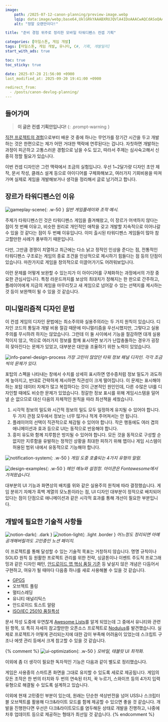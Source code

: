```yaml
---
image:
    path: /2025-07-12-canon-planning/preview-image.webp
    lqip: data:image/webp;base64,UklGRkYAAABXRUJQVlA4IDoAAACwAQCdASoQAAgAAUAmJaQAAtrhz8SAAP7+iKQXo5XPAFYHsGXQIf86Ki+SWy2NwKTSw4qdpXZuAAAA
    alt: "정말 오랜만이다!"

title: "준비 경험 위주로 정리한 모바일 타워디펜스 컨셉 기획"

categories: [마일스톤, 게임 개발]
tags: [마일스톤, 게임 개발, 유니티, C#, 기획, 개발일지]
start_with_ads: true

toc: true
toc_sticky: true

date: 2025-07-28 21:56:00 +0900
last_modified_at: 2025-09-20 19:41:00 +0900

redirect_from:
  - /posts/canon-devlog-planning/
---
```


## **들어가며**

<!--
![hangsunji-gameplay](/2025-07-12-canon-planning/hangsunji-gameplay.webp)
_끝내 완성되지 못한 게임 '행선지'_
-->

> **이 글은 컨셉 기획안입니다!**
{: .prompt-warning }

[직전 프로젝트의 경험](https://hyngng.github.io/posts/armonia-devlog-cancelled/)으로부터 배운 것 중에 하나는 무언가를 장기간 시간을 두고 개발하는 것은 한편으로는 제가 어떤 거대한 맥락에 연루된다는 겁니다. 자칫하면 개발하는 과정이 피곤하고 고통스러운 경험으로 남을 수도 있고, 따라서 주제는 심사숙고해서 신중히 정할 필요가 있습니다.

이번 컨셉 디자인은 그런 맥락에서 조금의 실험입니다. 우선 1~2달가량 디자인 초안 제작, 문서 작성, 클래스 설계 등으로 아이디어를 구체화해보고, 여러가지 기회비용을 따져가며 실제로 게임을 개발해보거나 생각을 정리해서 글로 남기려고 합니다.

## **장르가 타워디펜스인 이유**

![gameplay-scene](/2025-07-12-canon-planning/gameplay-scene.webp){: .w-50 }
_일반 게임플레이와 조작 예시._

주제가 타워디펜스인 것은 타워디펜스 게임을 즐겨해왔고, 이 장르가 어색하지 않다는 점이 첫 번째 이유고, 비슷한 원리로 개인적인 애착을 갖고 개발할 지속적으로 이어나갈 수 있을 것 같다는 점이 두 번째 이유입니다. 이미 출시된 타워디펜스 게임들이 많아 참고할만한 사례가 풍부하기 때문입니다.

다만, 그만큼 경쟁이 치열하고 최근에는 다소 낡고 정적인 인상을 준다는 점, 전통적인 타워디펜스 구조로는 게임의 종료 조건을 인상적으로 제시하기 힘들다는 점 등의 단점이 있습니다. 마찬가지로 게임을 창의적으로 이끌어가기도 어려워보입니다.

이런 문제를 어떻게 보완할 수 있는지가 이 아이디어를 구체화하는 과정에서의 가장 중요한 관심사입니다. 특정 라운드까지를 보상의 최대치가 정해지는 한 판으로 간주하고, 플레이어에게 지금의 게임을 마무리짓고 새 게임으로 넘어갈 수 있는 선택지를 제시하는 것 등이 보완책이 될 수 있을 것 같습니다.

## **미니멀리즘적 디자인 문법**

이 컨셉 게임의 디자인 문법에는 최소주의와 실용주의라는 두 가지 원칙이 있습니다. 디자인 코드의 통일과 개발 비용 절감 때문에 미니멀리즘을 우선시했지만, 그렇다고 실용주의를 무시하려 하지는 않았습니다. 그런데 이 둘 사이에서 기능을 절감하면 대개 실용적이지 않고, 역으로 여러가지 정보를 함께 표시하면 보기가 난잡충돌하는 경우가 굉장히 잦아진다는 문제가 있었고, 대부분은 대안을 조율하기 위한 노력이 있었습니다.

![info-panel-design-process](/2025-07-12-canon-planning/info-panel-design-process.webp)
_가장 고민이 많았던 타워 정보 패널 디자인. 각각 조금씩의 문제가 있다._

포탑의 스펙을 나타내는 창에서 수치를 상세히 표시하면 영수증처럼 정보 밀도가 과도하게 높아지고, 반대로 간략하게 제시하면 직관성이 크게 떨어집니다. 이 문제는 표시해야 하는 포탑 데이터 자체가 많고 복잡하다는 것이 근본적인 원인인데, 다른 수많은 UI를 디자인할 때에도 비슷한 문제가 있었습니다. 정갈한 정보 표시를 위해 게임시스템을 덜어낼 순 없으므로 대신 다음의 자체적인 원칙을 따라 최선책을 세웠습니다.

1. 시각적 정보의 밀도와 시간적 정보의 밀도 모두 일정하게 유지될 수 있어야 합니다. 두 가지 관점 모두에서 정보는 너무 많거나 적게 주어져서는 안 됩니다.
2. 플레이어의 선택이 직관적으로 체감될 수 있어야 합니다. 작은 행동에도 여러 겹의 애니메이션과 효과 등으로 UI는 동적으로 반응해야 합니다.
3. 흥미 유도와 함께 지루함은 방지될 수 있어야 합니다. 모든 것을 동적으로 구성할 순 없지만 지루함을 유발하는 정적인 상황을 최대한 피하기 위해 맵이나 게임 시스템이 허용된 범위 내에서 유동적으로 기능해야 합니다.

![notification-system](/2025-07-12-canon-planning/notification-system.webp){: .w-50 }
_게임 도중 호출되는 4가지 유형의 알람._

![design-examples](/2025-07-12-canon-planning/design-examples.webp){: .w-50 }
_메인 메뉴와 설정창. 아이콘은 Fontawesome에서 가져왔습니다._

대부분의 UI 기능과 화면상의 배치를 위와 같은 실용주의 원칙에 따라 결정했습니다. 게임 분위기 자체가 흑백 계열의 모노톤이라는 점, UI 디자인 대부분이 정적으로 배치되어있다는 점이 단점으로 애니메이션과 같은 시각적 효과를 통해 개선이 필요한 부분입니다.

## **개발에 필요한 기술적 사항들**

![notion-dark](/2025-07-12-canon-planning/notion-dark.webp){: .dark }
![notion-light](/2025-07-12-canon-planning/notion-light.webp){: .light .border }
_어느정도 정리되면 아예 공개해버릴까도 고민중인 노션 페이지._

이 프로젝트를 통해 달성할 수 있는 기술적 목표는 거창하지 않습니다. 명명 규칙이나 SOLID 원칙 등 원활한 프로젝트 관리를 위한 전략, 싱글톤이나 이벤트 주도적 프로그래밍과 같은 디자인 패턴, [안드로이드 앱 핵심 품질 기준](https://developer.android.com/docs/quality-guidelines/core-app-quality?hl=ko) 등 낯설지 않은 개념은 다듬어서 구현하고, 여유가 될 때마다 다음중 하나를 새로 사용해볼 수 있을 것 같습니다.

- [GPGS](https://developer.android.com/games/pgs/unity/overview?hl=ko)
- 오브젝트 풀링
- 멀티스레딩
- 유니티 애널리틱스
- 안드로이드 토스트 알람
- [ISO/IEC 25010 품질특성](https://www.iso.org/standard/78176.html)

문서 작성 도중에 우연찮게 [Awesome Lists](https://github.com/sindresorhus/awesome)를 알게 되었는데 그 중에서 유니티와 관련된 항목, 또 특히 자세히 참고할만한 오픈소스 프로젝트로 [Nodulus](https://github.com/Hyperparticle/nodulus/)를 발견했습니다. 실제로 프로젝트가 어떻게 관리되는지에 대한 감이 부족해 어려움이 있었는데 스크립트 구조나 에셋 관리 등에서 크게 참고할 수 있을 것 같습니다.

{% comment %}
![ui-optimization](/2025-07-12-canon-planning/ui-optimization.webp){: .w-50 }
_모바일, 태블릿 UI 최적화._

이외에 좀 더 생각이 필요한 독자적인 기능은 다음과 같이 별도로 정리했습니다.

게임은 사용중의 스마트폰 화면을 그대로 유지할 수 있도록 세로로 제공됩니다. 게임의 모든 조작은 한 번의 터치와 두 번의 연속된 터치, 꾹 누르기, 스와이프 등의 4가지 입력 유형으로 해결될 수 있도록 설계하고 있습니다.

이외에 현재 고민중인 부분이 있는데, 원래는 단순한 색상반전을 넘어 USS나 스크립터블 오브젝트를 활용해 다크&라이트 모드를 함께 제공할 수 있으면 좋을 것 같습니다. 개발을 진행한다면 우선은 다크&라이트모드를 염두해둔 상태로 개발을 진행하고, 나중에 차후 업데이트 등으로 제공하는 형태가 최선일 것 같습니다.
{% endcomment %}